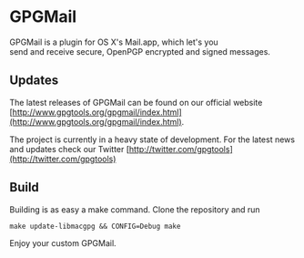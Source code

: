 GPGMail
=======

GPGMail is a plugin for OS X's Mail.app, which let's you <br>send
and receive secure, OpenPGP encrypted and signed messages.

Updates
-------

The latest releases of GPGMail can be found on our official website [http://www.gpgtools.org/gpgmail/index.html](http://www.gpgtools.org/gpgmail/index.html).

The project is currently in a heavy state of development. For the latest news and updates check our Twitter [http://twitter.com/gpgtools](http://twitter.com/gpgtools)

Build
-----

Building is as easy a make command.
Clone the repository and run

    make update-libmacgpg && CONFIG=Debug make
    
Enjoy your custom GPGMail.

